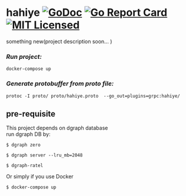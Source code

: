 # hahiye [![GoDoc](https://godoc.org/github.com/mucyomiller/hahiyeold?status.svg)](https://godoc.org/github.com/mucyomiller/hahiyeold) [![Go Report Card](https://goreportcard.com/badge/mucyomiller/hahiyeold)](https://goreportcard.com/report/mucyomiller/hahiyeold) [![MIT Licensed](https://img.shields.io/badge/license-MIT-blue.svg)](https://raw.githubusercontent.com/mucyomiller/hahiyeold/master/LICENSE)
something new(project description soon... )   

### _Run project:_
```docker-compose up```   
### _Generate protobuffer from proto file:_   
```protoc -I proto/ proto/hahiye.proto  --go_out=plugins=grpc:hahiye/```   
## pre-requisite   
This project depends on dgraph database   
run dgraph DB by:   
```shell
$ dgraph zero
```
```shell
$ dgraph server --lru_mb=2048
```
```shell
$ dgraph-ratel
```

Or simply if you use Docker   
```shell
$ docker-compose up
```

